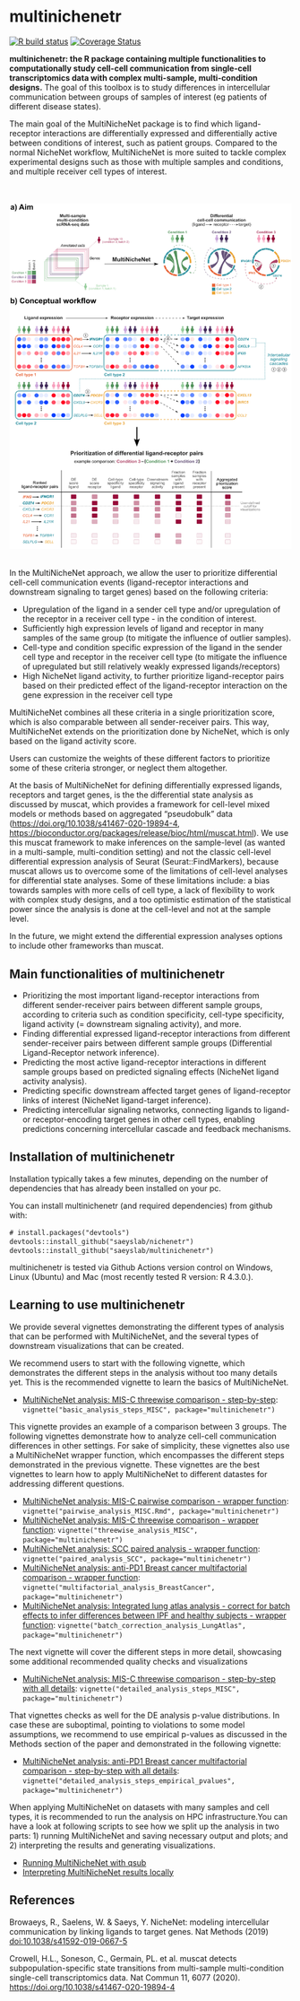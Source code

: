 <!-- README.md is generated from README.Rmd. Please edit that file -->
<!-- github markdown built using
rmarkdown::render("README.Rmd",output_format = "md_document")
-->

# multinichenetr

<!-- badges: start -->

[![R build
status](https://github.com/browaeysrobin/multinichenetr/workflows/R-CMD-check-bioc/badge.svg)](https://github.com/browaeysrobin/multinichenetr/actions)
[![Coverage
Status](https://codecov.io/gh/browaeysrobin/multinichenetr/branch/master/graph/badge.svg?token=0X627I4TM7)](https://codecov.io/gh/browaeysrobin/multinichenetr)
<!-- badges: end -->

**multinichenetr: the R package containing multiple functionalities to
computationally study cell-cell communication from single-cell
transcriptomics data with complex multi-sample, multi-condition
designs.** The goal of this toolbox is to study differences in
intercellular communication between groups of samples of interest (eg
patients of different disease states).

The main goal of the MultiNicheNet package is to find which
ligand-receptor interactions are differentially expressed and
differentially active between conditions of interest, such as patient
groups. Compared to the normal NicheNet workflow, MultiNicheNet is more
suited to tackle complex experimental designs such as those with
multiple samples and conditions, and multiple receiver cell types of
interest.

<br><br> ![](vignettes/overview_figure.png) <br><br>

In the MultiNicheNet approach, we allow the user to prioritize
differential cell-cell communication events (ligand-receptor
interactions and downstream signaling to target genes) based on the
following criteria:

-   Upregulation of the ligand in a sender cell type and/or upregulation
    of the receptor in a receiver cell type - in the condition of
    interest.
-   Sufficiently high expression levels of ligand and receptor in many
    samples of the same group (to mitigate the influence of outlier
    samples).
-   Cell-type and condition specific expression of the ligand in the
    sender cell type and receptor in the receiver cell type (to mitigate
    the influence of upregulated but still relatively weakly expressed
    ligands/receptors)
-   High NicheNet ligand activity, to further prioritize ligand-receptor
    pairs based on their predicted effect of the ligand-receptor
    interaction on the gene expression in the receiver cell type

MultiNicheNet combines all these criteria in a single prioritization
score, which is also comparable between all sender-receiver pairs. This
way, MultiNicheNet extends on the prioritization done by NicheNet, which
is only based on the ligand activity score.

Users can customize the weights of these different factors to prioritize
some of these criteria stronger, or neglect them altogether.

At the basis of MultiNicheNet for defining differentially expressed
ligands, receptors and target genes, is the the differential state
analysis as discussed by muscat, which provides a framework for
cell-level mixed models or methods based on aggregated “pseudobulk” data
(<https://doi.org/10.1038/s41467-020-19894-4>,
<https://bioconductor.org/packages/release/bioc/html/muscat.html>). We
use this muscat framework to make inferences on the sample-level (as
wanted in a multi-sample, multi-condition setting) and not the classic
cell-level differential expression analysis of Seurat
(Seurat::FindMarkers), because muscat allows us to overcome some of the
limitations of cell-level analyses for differential state analyses. Some
of these limitations include: a bias towards samples with more cells of
cell type, a lack of flexibility to work with complex study designs, and
a too optimistic estimation of the statistical power since the analysis
is done at the cell-level and not at the sample level.

In the future, we might extend the differential expression analyses
options to include other frameworks than muscat.

## Main functionalities of multinichenetr

-   Prioritizing the most important ligand-receptor interactions from
    different sender-receiver pairs between different sample groups,
    according to criteria such as condition specificity, cell-type
    specificity, ligand activity (= downstream signaling activity), and
    more.
-   Finding differential expressed ligand-receptor interactions from
    different sender-receiver pairs between different sample groups
    (Differential Ligand-Receptor network inference).
-   Predicting the most active ligand-receptor interactions in different
    sample groups based on predicted signaling effects (NicheNet ligand
    activity analysis).
-   Predicting specific downstream affected target genes of
    ligand-receptor links of interest (NicheNet ligand-target
    inference).
-   Predicting intercellular signaling networks, connecting ligands to
    ligand- or receptor-encoding target genes in other cell types,
    enabling predictions concerning intercellular cascade and feedback
    mechanisms.

## Installation of multinichenetr

Installation typically takes a few minutes, depending on the number of
dependencies that has already been installed on your pc.

You can install multinichenetr (and required dependencies) from github
with:

    # install.packages("devtools")
    devtools::install_github("saeyslab/nichenetr")
    devtools::install_github("saeyslab/multinichenetr")

multinichenetr is tested via Github Actions version control on Windows,
Linux (Ubuntu) and Mac (most recently tested R version: R 4.3.0.).

## Learning to use multinichenetr

We provide several vignettes demonstrating the different types of
analysis that can be performed with MultiNicheNet, and the several types
of downstream visualizations that can be created.

We recommend users to start with the following vignette, which
demonstrates the different steps in the analysis without too many
details yet. This is the recommended vignette to learn the basics of
MultiNicheNet.

-   [MultiNicheNet analysis: MIS-C threewise comparison -
    step-by-step](vignettes/basic_analysis_steps_MISC.md):
    `vignette("basic_analysis_steps_MISC", package="multinichenetr")`

This vignette provides an example of a comparison between 3 groups. The
following vignettes demonstrate how to analyze cell-cell communication
differences in other settings. For sake of simplicity, these vignettes
also use a MultiNicheNet wrapper function, which encompasses the
different steps demonstrated in the previous vignette. These vignettes
are the best vignettes to learn how to apply MultiNicheNet to different
datastes for addressing different questions.

-   [MultiNicheNet analysis: MIS-C pairwise comparison - wrapper
    function](vignettes/pairwise_analysis_MISC.md):
    `vignette("pairwise_analysis_MISC.Rmd", package="multinichenetr")`
-   [MultiNicheNet analysis: MIS-C threewise comparison - wrapper
    function](vignettes/threewise_analysis_MISC.md):
    `vignette("threewise_analysis_MISC", package="multinichenetr")`
-   [MultiNicheNet analysis: SCC paired analysis - wrapper
    function](vignettes/paired_analysis_SCC.md):
    `vignette("paired_analysis_SCC", package="multinichenetr")`
-   [MultiNicheNet analysis: anti-PD1 Breast cancer multifactorial
    comparison - wrapper
    function](vignettes/multifactorial_analysis_BreastCancer.md):
    `vignette("multifactorial_analysis_BreastCancer", package="multinichenetr")`
-   [MultiNicheNet analysis: Integrated lung atlas analysis - correct
    for batch effects to infer differences between IPF and healthy
    subjects - wrapper
    function](vignettes/batch_correction_analysis_LungAtlas.md):
    `vignette("batch_correction_analysis_LungAtlas", package="multinichenetr")`

The next vignette will cover the different steps in more detail,
showcasing some additional recommended quality checks and visualizations

-   [MultiNicheNet analysis: MIS-C threewise comparison - step-by-step
    with all details](vignettes/detailed_analysis_steps_MISC.md):
    `vignette("detailed_analysis_steps_MISC", package="multinichenetr")`

That vignettes checks as well for the DE analysis p-value distributions.
In case these are suboptimal, pointing to violations to some model
assumptions, we recommend to use empirical p-values as discussed in the
Methods section of the paper and demonstrated in the following vignette:

-   [MultiNicheNet analysis: anti-PD1 Breast cancer multifactorial
    comparison - step-by-step with all
    details](vignettes/detailed_analysis_steps_empirical_pvalues.md):
    `vignette("detailed_analysis_steps_empirical_pvalues", package="multinichenetr")`

When applying MultiNicheNet on datasets with many samples and cell
types, it is recommended to run the analysis on HPC infrastructure.You
can have a look at following scripts to see how we split up the analysis
in two parts: 1) running MultiNicheNet and saving necessary output and
plots; and 2) interpreting the results and generating visualizations.

-   [Running MultiNicheNet with
    qsub](vignettes/2-multinichenet_prism_final_MSA.Rmd)
-   [Interpreting MultiNicheNet results
    locally](vignettes/3-multinichenet_interpretation_MSA_final.Rmd)

## References

Browaeys, R., Saelens, W. & Saeys, Y. NicheNet: modeling intercellular
communication by linking ligands to target genes. Nat Methods (2019)
<doi:10.1038/s41592-019-0667-5>

Crowell, H.L., Soneson, C., Germain, PL. et al. muscat detects
subpopulation-specific state transitions from multi-sample
multi-condition single-cell transcriptomics data. Nat Commun 11, 6077
(2020). <https://doi.org/10.1038/s41467-020-19894-4>
